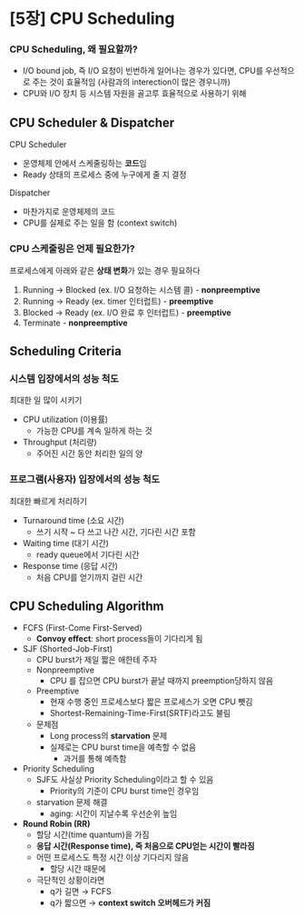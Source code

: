 # [5장] CPU Scheduling

### CPU Scheduling, 왜 필요할까?

- I/O bound job, 즉 I/O 요청이 빈번하게 일어나는 경우가 있다면, CPU를 우선적으로 주는 것이 효율적임 (사람과의 interection이 많은 경우니까)
- CPU와 I/O 장치 등 시스템 자원을 골고루 효율적으로 사용하기 위해

## CPU Scheduler & Dispatcher

CPU Scheduler

- 운영체제 안에서 스케줄링하는 **코드**임
- Ready 상태의 프로세스 중에 누구에게 줄 지 결정

Dispatcher

- 마찬가지로 운영체제의 코드
- CPU를 실제로 주는 일을 함 (context switch)

### CPU 스케줄링은 언제 필요한가?

프로세스에게 아래와 같은 **상태 변화**가 있는 경우 필요하다

1. Running → Blocked (ex. I/O 요청하는 시스템 콜) - **nonpreemptive**
2. Running → Ready (ex. timer 인터럽트) - **preemptive**
3. Blocked → Ready (ex. I/O 완료 후 인터럽트) - **preemptive**
4. Terminate - **nonpreemptive**

## Scheduling Criteria

### 시스템 입장에서의 성능 척도

최대한 일 많이 시키기

- CPU utilization (이용률)
    - 가능한 CPU를 계속 일하게 하는 것
- Throughput (처리량)
    - 주어진 시간 동안 처리한 일의 양

### 프로그램(사용자) 입장에서의 성능 척도

최대한 빠르게 처리하기

- Turnaround time (소요 시간)
    - 쓰기 시작 ~ 다 쓰고 나간 시간, 기다린 시간 포함
- Waiting time (대기 시간)
    - ready queue에서 기다린 시간
- Response time (응답 시간)
    - 처음 CPU를 얻기까지 걸린 시간

## CPU Scheduling Algorithm

- FCFS (First-Come First-Served)
    - **Convoy effect**: short process들이 기다리게 됨
- SJF (Shorted-Job-First)
    - CPU burst가 제일 짧은 애한테 주자
    - Nonpreemptive
        - CPU 를 잡으면 CPU burst가 끝날 때까지 preemption당하지 않음
    - Preemptive
        - 현재 수행 중인 프로세스보다 짧은 프로세스가 오면 CPU 뺏김
        - Shortest-Remaining-Time-First(SRTF)라고도 불림
    - 문제점
        - Long process의 **starvation** 문제
        - 실제로는 CPU burst time을 예측할 수 없음
            - 과거를 통해 예측함
- Priority Scheduling
    - SJF도 사실상 Priority Scheduling이라고 할 수 있음
        - Priority의 기준이 CPU burst time인 경우임
    - starvation 문제 해결
        - aging: 시간이 지날수록 우선순위 높임
- **Round Robin (RR)**
    - 할당 시간(time quantum)을 가짐
    - **응답 시간(Response time), 즉 처음으로 CPU얻는 시간이 빨라짐**
    - 어떤 프로세스도 특정 시간 이상 기다리지 않음
        - 할당 시간 때문에
    - 극단적인 상황이라면
        - q가 길면 → FCFS
        - q가 짧으면 → **context switch 오버헤드가 커짐**